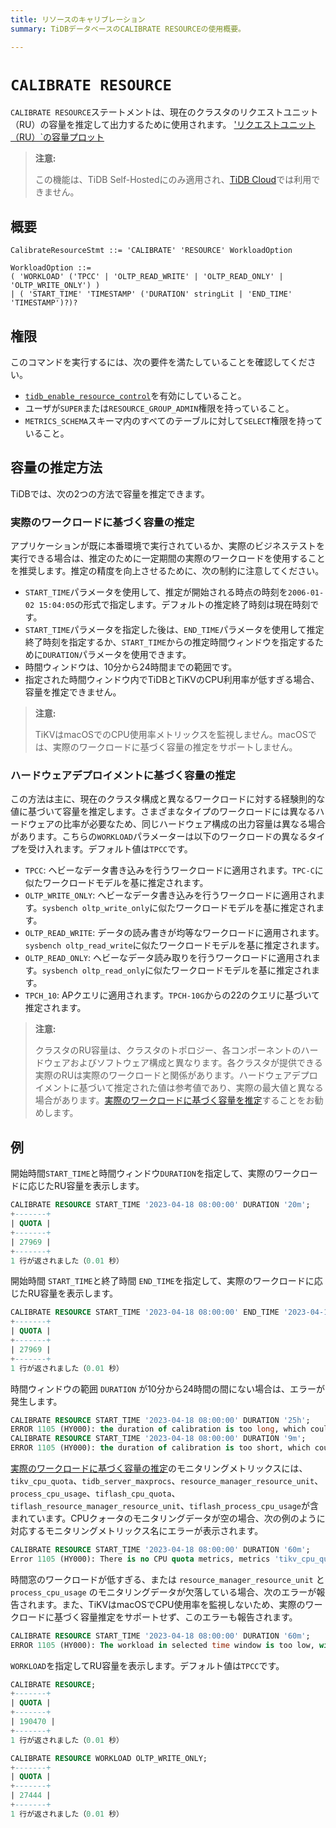 ```yaml
---
title: リソースのキャリブレーション
summary: TiDBデータベースのCALIBRATE RESOURCEの使用概要。

---
```


# `CALIBRATE RESOURCE`

`CALIBRATE RESOURCE`ステートメントは、現在のクラスタのリクエストユニット（RU）の容量を推定して出力するために使用されます。 ['リクエストユニット（RU）`の容量プロット](/tidb-resource-control#what-is-request-unit-ru)

> **注意:**
>
> この機能は、TiDB Self-Hostedにのみ適用され、[TiDB Cloud](https://docs.pingcap.com/tidbcloud/)では利用できません。

## 概要

```ebnf+diagram
CalibrateResourceStmt ::= 'CALIBRATE' 'RESOURCE' WorkloadOption

WorkloadOption ::=
( 'WORKLOAD' ('TPCC' | 'OLTP_READ_WRITE' | 'OLTP_READ_ONLY' | 'OLTP_WRITE_ONLY') )
| ( 'START_TIME' 'TIMESTAMP' ('DURATION' stringLit | 'END_TIME' 'TIMESTAMP')?)?

```

## 権限

このコマンドを実行するには、次の要件を満たしていることを確認してください。

- [`tidb_enable_resource_control`](/system-variables.md#tidb_enable_resource_control-new-in-v660)を有効にしていること。
- ユーザが`SUPER`または`RESOURCE_GROUP_ADMIN`権限を持っていること。
- `METRICS_SCHEMA`スキーマ内のすべてのテーブルに対して`SELECT`権限を持っていること。

## 容量の推定方法

TiDBでは、次の2つの方法で容量を推定できます。

### 実際のワークロードに基づく容量の推定

アプリケーションが既に本番環境で実行されているか、実際のビジネステストを実行できる場合は、推定のために一定期間の実際のワークロードを使用することを推奨します。推定の精度を向上させるために、次の制約に注意してください。

- `START_TIME`パラメータを使用して、推定が開始される時点の時刻を`2006-01-02 15:04:05`の形式で指定します。デフォルトの推定終了時刻は現在時刻です。
- `START_TIME`パラメータを指定した後は、`END_TIME`パラメータを使用して推定終了時刻を指定するか、`START_TIME`からの推定時間ウィンドウを指定するために`DURATION`パラメータを使用できます。
- 時間ウィンドウは、10分から24時間までの範囲です。
- 指定された時間ウィンドウ内でTiDBとTiKVのCPU利用率が低すぎる場合、容量を推定できません。

> **注意:**
>
> TiKVはmacOSでのCPU使用率メトリックスを監視しません。macOSでは、実際のワークロードに基づく容量の推定をサポートしません。

### ハードウェアデプロイメントに基づく容量の推定

この方法は主に、現在のクラスタ構成と異なるワークロードに対する経験則的な値に基づいて容量を推定します。さまざまなタイプのワークロードには異なるハードウェアの比率が必要なため、同じハードウェア構成の出力容量は異なる場合があります。こちらの`WORKLOAD`パラメーターは以下のワークロードの異なるタイプを受け入れます。デフォルト値は`TPCC`です。

- `TPCC`: ヘビーなデータ書き込みを行うワークロードに適用されます。`TPC-C`に似たワークロードモデルを基に推定されます。
- `OLTP_WRITE_ONLY`: ヘビーなデータ書き込みを行うワークロードに適用されます。`sysbench oltp_write_only`に似たワークロードモデルを基に推定されます。
- `OLTP_READ_WRITE`: データの読み書きが均等なワークロードに適用されます。`sysbench oltp_read_write`に似たワークロードモデルを基に推定されます。
- `OLTP_READ_ONLY`: ヘビーなデータ読み取りを行うワークロードに適用されます。`sysbench oltp_read_only`に似たワークロードモデルを基に推定されます。
- `TPCH_10`: APクエリに適用されます。`TPCH-10G`からの22のクエリに基づいて推定されます。

> **注意:**
>
> クラスタのRU容量は、クラスタのトポロジー、各コンポーネントのハードウェアおよびソフトウェア構成と異なります。各クラスタが提供できる実際のRUは実際のワークロードと関係があります。ハードウェアデプロイメントに基づいて推定された値は参考値であり、実際の最大値と異なる場合があります。[実際のワークロードに基づく容量を推定](#estimate-capacity-based-on-actual-workload)することをお勧めします。

## 例

開始時間`START_TIME`と時間ウィンドウ`DURATION`を指定して、実際のワークロードに応じたRU容量を表示します。

```sql
CALIBRATE RESOURCE START_TIME '2023-04-18 08:00:00' DURATION '20m';
+-------+
| QUOTA |
+-------+
| 27969 |
+-------+
1 行が返されました（0.01 秒）

```

開始時間 `START_TIME`と終了時間 `END_TIME`を指定して、実際のワークロードに応じたRU容量を表示します。

```sql
CALIBRATE RESOURCE START_TIME '2023-04-18 08:00:00' END_TIME '2023-04-18 08:20:00';
+-------+
| QUOTA |
+-------+
| 27969 |
+-------+
1 行が返されました（0.01 秒）
```

時間ウィンドウの範囲 `DURATION` が10分から24時間の間にない場合は、エラーが発生します。

```sql
CALIBRATE RESOURCE START_TIME '2023-04-18 08:00:00' DURATION '25h';
ERROR 1105 (HY000): the duration of calibration is too long, which could lead to inaccurate output. Please make the duration between 10m0s and 24h0m0s
CALIBRATE RESOURCE START_TIME '2023-04-18 08:00:00' DURATION '9m';
ERROR 1105 (HY000): the duration of calibration is too short, which could lead to inaccurate output. Please make the duration between 10m0s and 24h0m0s
```

[実際のワークロードに基づく容量の推定](#estimate-capacity-based-on-actual-workload)のモニタリングメトリックスには、`tikv_cpu_quota`、`tidb_server_maxprocs`、`resource_manager_resource_unit`、`process_cpu_usage`、`tiflash_cpu_quota`、`tiflash_resource_manager_resource_unit`、`tiflash_process_cpu_usage`が含まれています。CPUクォータのモニタリングデータが空の場合、次の例のように対応するモニタリングメトリックス名にエラーが表示されます。

```sql
CALIBRATE RESOURCE START_TIME '2023-04-18 08:00:00' DURATION '60m';
Error 1105 (HY000): There is no CPU quota metrics, metrics 'tikv_cpu_quota' is empty
```

時間窓のワークロードが低すぎる、または `resource_manager_resource_unit` と `process_cpu_usage` のモニタリングデータが欠落している場合、次のエラーが報告されます。また、TiKVはmacOSでCPU使用率を監視しないため、実際のワークロードに基づく容量推定をサポートせず、このエラーも報告されます。

```sql
CALIBRATE RESOURCE START_TIME '2023-04-18 08:00:00' DURATION '60m';
ERROR 1105 (HY000): The workload in selected time window is too low, with which TiDB is unable to reach a capacity estimation; please select another time window with higher workload, or calibrate resource by hardware instead
```

`WORKLOAD`を指定してRU容量を表示します。デフォルト値は`TPCC`です。

```sql
CALIBRATE RESOURCE;
+-------+
| QUOTA |
+-------+
| 190470 |
+-------+
1 行が返されました（0.01 秒）

CALIBRATE RESOURCE WORKLOAD OLTP_WRITE_ONLY;
+-------+
| QUOTA |
+-------+
| 27444 |
+-------+
1 行が返されました（0.01 秒）
```